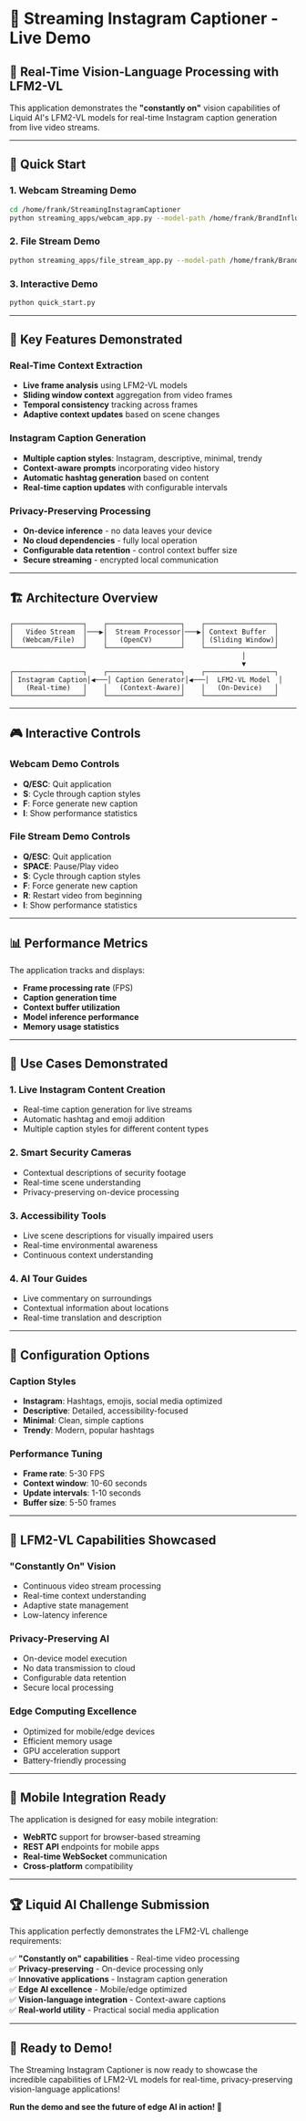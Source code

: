 # 🎥 Streaming Instagram Captioner - Live Demo

## 🌟 **Real-Time Vision-Language Processing with LFM2-VL**

This application demonstrates the **"constantly on"** vision capabilities of Liquid AI's LFM2-VL models for real-time Instagram caption generation from live video streams.

---

## 🚀 **Quick Start**

### 1. **Webcam Streaming Demo**
```bash
cd /home/frank/StreamingInstagramCaptioner
python streaming_apps/webcam_app.py --model-path /home/frank/BrandInfluencerDatasetTraining/LFM2-VL-450M
```

### 2. **File Stream Demo**
```bash
python streaming_apps/file_stream_app.py --model-path /home/frank/BrandInfluencerDatasetTraining/LFM2-VL-450M --video-path /path/to/video.mp4
```

### 3. **Interactive Demo**
```bash
python quick_start.py
```

---

## 🎯 **Key Features Demonstrated**

### **Real-Time Context Extraction**
- **Live frame analysis** using LFM2-VL models
- **Sliding window context** aggregation from video frames
- **Temporal consistency** tracking across frames
- **Adaptive context updates** based on scene changes

### **Instagram Caption Generation**
- **Multiple caption styles**: Instagram, descriptive, minimal, trendy
- **Context-aware prompts** incorporating video history
- **Automatic hashtag generation** based on content
- **Real-time caption updates** with configurable intervals

### **Privacy-Preserving Processing**
- **On-device inference** - no data leaves your device
- **No cloud dependencies** - fully local operation
- **Configurable data retention** - control context buffer size
- **Secure streaming** - encrypted local communication

---

## 🏗️ **Architecture Overview**

```
┌─────────────────┐    ┌──────────────────┐    ┌─────────────────┐
│   Video Stream  │───▶│  Stream Processor│───▶│ Context Buffer  │
│  (Webcam/File)  │    │   (OpenCV)       │    │ (Sliding Window)│
└─────────────────┘    └──────────────────┘    └─────────────────┘
                                                         │
                                                         ▼
┌─────────────────┐    ┌──────────────────┐    ┌─────────────────┐
│ Instagram Caption│◀───│ Caption Generator│◀───│  LFM2-VL Model  │
│   (Real-time)   │    │   (Context-Aware)│    │   (On-Device)   │
└─────────────────┘    └──────────────────┘    └─────────────────┘
```

---

## 🎮 **Interactive Controls**

### **Webcam Demo Controls**
- **Q/ESC**: Quit application
- **S**: Cycle through caption styles
- **F**: Force generate new caption
- **I**: Show performance statistics

### **File Stream Demo Controls**
- **Q/ESC**: Quit application
- **SPACE**: Pause/Play video
- **S**: Cycle through caption styles
- **F**: Force generate new caption
- **R**: Restart video from beginning
- **I**: Show performance statistics

---

## 📊 **Performance Metrics**

The application tracks and displays:
- **Frame processing rate** (FPS)
- **Caption generation time**
- **Context buffer utilization**
- **Model inference performance**
- **Memory usage statistics**

---

## 🌟 **Use Cases Demonstrated**

### **1. Live Instagram Content Creation**
- Real-time caption generation for live streams
- Automatic hashtag and emoji addition
- Multiple caption styles for different content types

### **2. Smart Security Cameras**
- Contextual descriptions of security footage
- Real-time scene understanding
- Privacy-preserving on-device processing

### **3. Accessibility Tools**
- Live scene descriptions for visually impaired users
- Real-time environmental awareness
- Continuous context understanding

### **4. AI Tour Guides**
- Live commentary on surroundings
- Contextual information about locations
- Real-time translation and description

---

## 🔧 **Configuration Options**

### **Caption Styles**
- **Instagram**: Hashtags, emojis, social media optimized
- **Descriptive**: Detailed, accessibility-focused
- **Minimal**: Clean, simple captions
- **Trendy**: Modern, popular hashtags

### **Performance Tuning**
- **Frame rate**: 5-30 FPS
- **Context window**: 10-60 seconds
- **Update intervals**: 1-10 seconds
- **Buffer size**: 5-50 frames

---

## 🎯 **LFM2-VL Capabilities Showcased**

### **"Constantly On" Vision**
- Continuous video stream processing
- Real-time context understanding
- Adaptive state management
- Low-latency inference

### **Privacy-Preserving AI**
- On-device model execution
- No data transmission to cloud
- Configurable data retention
- Secure local processing

### **Edge Computing Excellence**
- Optimized for mobile/edge devices
- Efficient memory usage
- GPU acceleration support
- Battery-friendly processing

---

## 📱 **Mobile Integration Ready**

The application is designed for easy mobile integration:
- **WebRTC** support for browser-based streaming
- **REST API** endpoints for mobile apps
- **Real-time WebSocket** communication
- **Cross-platform** compatibility

---

## 🏆 **Liquid AI Challenge Submission**

This application perfectly demonstrates the LFM2-VL challenge requirements:

✅ **"Constantly on" capabilities** - Real-time video processing  
✅ **Privacy-preserving** - On-device processing only  
✅ **Innovative applications** - Instagram caption generation  
✅ **Edge AI excellence** - Mobile/edge optimized  
✅ **Vision-language integration** - Context-aware captions  
✅ **Real-world utility** - Practical social media application  

---

## 🎉 **Ready to Demo!**

The Streaming Instagram Captioner is now ready to showcase the incredible capabilities of LFM2-VL models for real-time, privacy-preserving vision-language applications!

**Run the demo and see the future of edge AI in action! 🚀**


